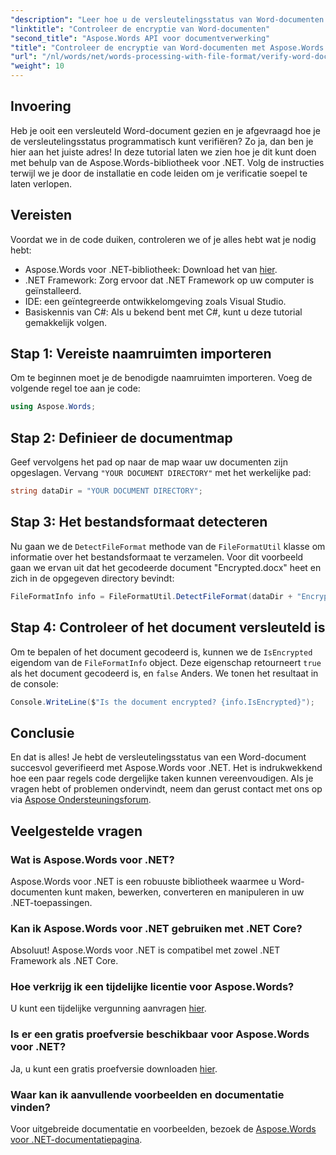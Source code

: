 ```yaml
---
"description": "Leer hoe u de versleutelingsstatus van Word-documenten in uw .NET-applicaties kunt controleren met behulp van de krachtige Aspose.Words-bibliotheek. Deze stapsgewijze tutorial behandelt de vereisten, code-implementatie en nuttige veelgestelde vragen."
"linktitle": "Controleer de encryptie van Word-documenten"
"second_title": "Aspose.Words API voor documentverwerking"
"title": "Controleer de encryptie van Word-documenten met Aspose.Words voor .NET"
"url": "/nl/words/net/words-processing-with-file-format/verify-word-document-encryption/"
"weight": 10
---
```


## Invoering

Heb je ooit een versleuteld Word-document gezien en je afgevraagd hoe je de versleutelingsstatus programmatisch kunt verifiëren? Zo ja, dan ben je hier aan het juiste adres! In deze tutorial laten we zien hoe je dit kunt doen met behulp van de Aspose.Words-bibliotheek voor .NET. Volg de instructies terwijl we je door de installatie en code leiden om je verificatie soepel te laten verlopen.

## Vereisten

Voordat we in de code duiken, controleren we of je alles hebt wat je nodig hebt:

- Aspose.Words voor .NET-bibliotheek: Download het van [hier](https://releases.aspose.com/words/net/).
- .NET Framework: Zorg ervoor dat .NET Framework op uw computer is geïnstalleerd.
- IDE: een geïntegreerde ontwikkelomgeving zoals Visual Studio.
- Basiskennis van C#: Als u bekend bent met C#, kunt u deze tutorial gemakkelijk volgen.

## Stap 1: Vereiste naamruimten importeren

Om te beginnen moet je de benodigde naamruimten importeren. Voeg de volgende regel toe aan je code:

```csharp
using Aspose.Words;
```

## Stap 2: Definieer de documentmap

Geef vervolgens het pad op naar de map waar uw documenten zijn opgeslagen. Vervang `"YOUR DOCUMENT DIRECTORY"` met het werkelijke pad:

```csharp
string dataDir = "YOUR DOCUMENT DIRECTORY";
```

## Stap 3: Het bestandsformaat detecteren

Nu gaan we de `DetectFileFormat` methode van de `FileFormatUtil` klasse om informatie over het bestandsformaat te verzamelen. Voor dit voorbeeld gaan we ervan uit dat het gecodeerde document "Encrypted.docx" heet en zich in de opgegeven directory bevindt:

```csharp
FileFormatInfo info = FileFormatUtil.DetectFileFormat(dataDir + "Encrypted.docx");
```

## Stap 4: Controleer of het document versleuteld is

Om te bepalen of het document gecodeerd is, kunnen we de `IsEncrypted` eigendom van de `FileFormatInfo` object. Deze eigenschap retourneert `true` als het document gecodeerd is, en `false` Anders. We tonen het resultaat in de console:

```csharp
Console.WriteLine($"Is the document encrypted? {info.IsEncrypted}");
```

## Conclusie

En dat is alles! Je hebt de versleutelingsstatus van een Word-document succesvol geverifieerd met Aspose.Words voor .NET. Het is indrukwekkend hoe een paar regels code dergelijke taken kunnen vereenvoudigen. Als je vragen hebt of problemen ondervindt, neem dan gerust contact met ons op via [Aspose Ondersteuningsforum](https://forum.aspose.com/c/words/8).

## Veelgestelde vragen

### Wat is Aspose.Words voor .NET?
Aspose.Words voor .NET is een robuuste bibliotheek waarmee u Word-documenten kunt maken, bewerken, converteren en manipuleren in uw .NET-toepassingen.

### Kan ik Aspose.Words voor .NET gebruiken met .NET Core?
Absoluut! Aspose.Words voor .NET is compatibel met zowel .NET Framework als .NET Core.

### Hoe verkrijg ik een tijdelijke licentie voor Aspose.Words?
U kunt een tijdelijke vergunning aanvragen [hier](https://purchase.aspose.com/temporary-license/).

### Is er een gratis proefversie beschikbaar voor Aspose.Words voor .NET?
Ja, u kunt een gratis proefversie downloaden [hier](https://releases.aspose.com/).

### Waar kan ik aanvullende voorbeelden en documentatie vinden?
Voor uitgebreide documentatie en voorbeelden, bezoek de [Aspose.Words voor .NET-documentatiepagina](https://reference.aspose.com/words/net/).